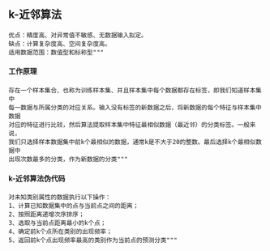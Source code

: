 

##  k-近邻算法
    优点：精度高、对异常值不敏感、无数据输入拟定。
    缺点：计算复杂度高、空间复杂度高。
    适用数据范围：数值型和标称型"""

#### 工作原理
    存在一个样本集合、也称为训练样本集、并且样本集中每个数据都存在标签，即我们知道样本集中
    每一数据与所属分类的对应关系。输入没有标签的新数据之后，将新数据的每个特征与样本集中数据
    对应的特征进行比较，然后算法提取样本集中特征最相似数据（最近邻）的分类标签。一般来说，
    我们只选择样本数据集中前k个最相似的数据，通常k是不大于20的整数。最后选择k个最相似数据中
    出现次数最多的分类，作为新数据的分类"""

#### k-近邻算法伪代码
    对未知类别属性的数据执行以下操作：
    1、计算已知数据集中的点与当前点之间的距离；
    2、按照距离递增次序排序；
    3、选取与当前点距离最小的k个点；
    4、确定前k个点所在类别的出现频率；
    5、返回前k个点出现频率最高的类别作为当前点的预测分类"""